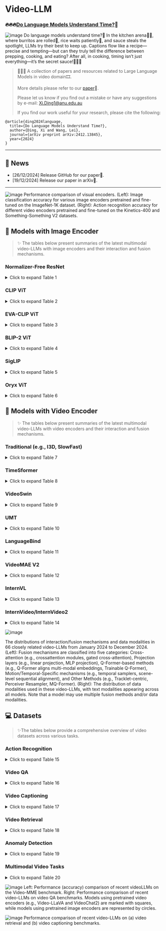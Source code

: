 # Video-LLM

### 🔥🔥🔥[Do Language Models Understand Time?](https://arxiv.org/abs/2412.13845)🤔

![image](./images/cover.png)
Do language models understand time?🧐 In the kitchen arena🧑‍🍳, where burritos are rolled🌯, rice waits patiently🍚, and sauce steals the spotlight, LLMs try their best to keep up. Captions flow like a recipe—precise and tempting—but can they truly tell the difference between prepping, cooking, and eating? After all, in cooking, timing isn’t just everything—it’s the secret sauce!🥳🥳🥳
>
> 👋👋👋 A collection of papers and resources related to Large Language Models in video domain🎞️. 
>
> More details please refer to our [paper](https://arxiv.org/abs/2412.13845)📃. 
>
> Please let us know if you find out a mistake or have any suggestions by e-mail: Xi.Ding1@anu.edu.au
>
> If you find our work useful for your research, please cite the following:

```
@article{ding2024language,
  title={Do Language Models Understand Time?},
  author={Ding, Xi and Wang, Lei},
  journal={arXiv preprint arXiv:2412.13845},
  year={2024}
}
```

---

## 🚀 News
- \[26/12/2024\] Release GitHub for our paper🎁.
- \[19/12/2024\] Release our paper in arXiv🎈.


---
![image](./images/comparisonEncoders.png)
Performance comparison of visual encoders. (Left): Image classification accuracy for various image encoders pretrained and fine-tuned on the ImageNet-1K dataset. (Right): Action recognition accuracy for different video encoders pretrained and fine-tuned on the Kinetics-400 and Something-Something V2 datasets.

## 📸 Models with Image Encoder
> ✨ The tables below present summaries of the latest multimodal video-LLMs with image encoders and their interaction and fusion mechanisms.

### Normalizer-Free ResNet

<details>
<summary>Click to expand Table 1</summary>

| Model          | Venue        | Other modality encoders               | Interaction / Fusion mechanism                    | Description                                     | Code |
|----------------|--------------|---------------------------------------|--------------------------------------------------|-------------------------------------------------|------|
| [Flamingo](https://arxiv.org/abs/2204.14198)       | NeurIPS 2022 | Text: Chinchilla                     | Perceiver Resampler & Gated XATTN-DENSE          | Visual-language model.   |   [Github](https://github.com/mlfoundations/open_flamingo)   |

</details>

### CLIP ViT

<details>
<summary>Click to expand Table 2</summary>

| Model          | Venue        | Other modality encoders               | Interaction / Fusion mechanism                    | Description                                     | Code |
|----------------|--------------|---------------------------------------|--------------------------------------------------|-------------------------------------------------|------|
| [mPLUG-2](https://arxiv.org/abs/2302.00402)        | ICML 2023    | Text: BERT                           | Universal layers & cross-attention modules       | Modularized multi-modal foundation model.      |   [GitHub](https://github.com/alibaba/AliceMind/tree/main/mPLUG)   |
| [Vid2Seq](https://arxiv.org/abs/2302.14115)        | CVPR 2023    | Text: T5-Base                        | Cross-modal attention                             | Sequence-to-sequence video-language model.     |  [GitHub](https://github.com/google-research/scenic/tree/main/scenic/projects/vid2seq)    |
| [Video-LLaMA](https://arxiv.org/abs/2306.02858)    | EMNLP 2023   | Text: Vicuna, Audio: ImageBind       | Aligned via Q-Formers for video and audio         | Instruction-tuned multimodal model.           |   [GitHub](https://github.com/damo-nlp-sg/video-llama)   |
| [Video-ChatGPT](https://arxiv.org/abs/2306.05424)  | ACL 2023     | Text: Vicuna-v1.1                    | Spatiotemporal features projected via linear layer| Integration of vision and language for video understanding. |   [GitHub](https://github.com/mbzuai-oryx/Video-ChatGPT)   |
| [Valley](https://arxiv.org/abs/2306.07207)         | arXiv 2023   | Text: StableVicuna                   | Projection layer                                  | LLM for video assistant tasks.                |   [GitHub](https://github.com/rupertluo/valley)   |
| [Macaw-LLM](https://arxiv.org/abs/2306.09093)      | arXiv 2023   | Text: LLAMA-7B, Audio: Whisper       | Alignment module unifies multi-modal representations| Multimodal integration using image, audio, and video inputs. |  [GitHub](https://github.com/lyuchenyang/Macaw-LLM)    |
| [Auto-AD II](https://arxiv.org/abs/2310.06838)     | CVPR 2023    | Text: BERT                           | Cross-attention layers                            | Movie description using vision and language.   |   [GitHub](https://github.com/TengdaHan/AutoAD)   |
| [GPT4Video](https://arxiv.org/abs/2311.16511)      | ACMMM 2023   | Text: LLaMA 2                        | Transformer-based cross-attention layer           | Video understanding with LLM-based reasoning.  |  -    |
| [LLaMA-VID](https://arxiv.org/abs/2311.17043)      | ECCV 2023    | Text: Vicuna                         | Context attention and linear projector            | LLaMA-VID for visual-textual alignment in video. |   [GitHub](https://github.com/dvlab-research/LLaMA-VID)   |
| [COSMO](https://arxiv.org/abs/2401.00849)          | arXiv 2024   | Text: OPT-IML/RedPajama/Mistral      | Gated cross-attention                              | Contrastive-streamlined multimodal model.      |   -   |
| [VTimeLLM](https://arxiv.org/abs/2311.18445)       | CVPR 2024    | Text: Vicuna                         | Linear layer                                      | Temporal video understanding enhanced with LLMs. |   [GitHub](https://github.com/huangb23/vtimellm)   |
| [VILA](https://arxiv.org/abs/2312.07533)           | CVPR 2024    | Text: LLaMA-2-7B/13B                 | Linear layer                                      | Vision-language model.                         |  [GitHub](https://github.com/NVlabs/VILA)    |
| [PLLaVA](https://arxiv.org/abs/2404.16994)         | arXiv 2024   | Text: LLAMA-7B                       | MM projector with adaptive pooling                | Parameter-free extension for video captioning tasks. |  [GitHub](https://github.com/magic-research/PLLaVA)    |
| [V2Xum-LLaMA](https://arxiv.org/abs/2404.12353)    | arXiv 2024   | Text: LLaMA 2                        | Vision adapter                                    | Video summarization using temporal prompt tuning. |   [GitHub](https://github.com/hanghuacs/V2Xum-LLM)   |
| [VideoGPT+](https://arxiv.org/abs/2406.09418)      | arXiv 2024   | Text: Phi-3-Mini-3.8B                | MLP                                              | Enhanced video understanding.                  |   [GitHub](https://github.com/mbzuai-oryx/VideoGPT-plus)   |
| [EmoLLM](https://arxiv.org/abs/2406.16442)         | arXiv 2024   | Text: Vicuna-v1.5, Audio: Whisper    | Multi-perspective visual projection               | Multimodal emotional understanding with improved reasoning. |   [GitHub](https://github.com/yan9qu/EmoLLM)   |
| [ShareGPT4Video](https://arxiv.org/abs/2406.04325) | arXiv 2024   | Text: Mistral-7B-Instruct-v0.2       | MLP                                              | Precise and detailed video captions with hierarchical prompts. |  [GitHub](https://github.com/ShareGPT4Omni/ShareGPT4Video)    |
| [VideoLLaMA 2](https://arxiv.org/abs/2406.07476)   | arXiv 2024   | Text: LLAMA 1.5, Audio: BEATs        | Spatial-Temporal Convolution (STC) connector      | Advancing spatial-temporal modeling and audio understanding. |   [GitHub](https://github.com/DAMO-NLP-SG/VideoLLaMA2)   |
| [VideoLLM-online](https://arxiv.org/abs/2406.11816) | CVPR 2024    | Text: Llama-2-Chat/Llama-3-Instruct  | MLP projector                                     | Online video large language model for streaming video. |   [GitHub](https://github.com/showlab/VideoLLM-online)   |
| [LongVA](https://arxiv.org/abs/2406.16852) |  arXiv 2024 | Text: Qwen2-Extended | MLP |  Long context video understanding. | [GitHub](https://github.com/EvolvingLMMs-Lab/LongVA)|
| [InternLM-XComposer-2.5](https://arxiv.org/abs/2407.03320) | arXiv 2024 |  Text: InternLM2-7B[15], Audio: Whisper| MLP | Long-context LVLM supporting ultra-high-resolution video tasks. | [GitHub](https://github.com/InternLM/InternLM-XComposer) |
| [Qwen2-VL](https://arxiv.org/abs/2409.12191) | arXiv 2024 | Text: Qwen2-7B | Cross-attention modules| Vision-language model for multimodal tasks.  | [GitHub](https://github.com/QwenLM/Qwen2-VL)|
| [Video-XL](https://arxiv.org/abs/2409.14485) | arXiv 2024 | Text: Qwen2-7B | Visual-language projector | Long-context video understanding model. | [GitHub](https://github.com/VectorSpaceLab/Video-XL) |
| [SlowFocus](https://neurips.cc/virtual/2024/poster/95976) | NeurIPS 2024 | Text: Vicuna-7B v1.5 |  Visual adapter (projector layer) | Fine-grained temporal understanding in video LLM. | [GitHub](https://github.com/fudan-zvg/SlowFocus) |
| [VideoStudio](https://arxiv.org/abs/2401.01256) | ECCV 2024 | Text: CLIP ViT-H/14 |  Cross-attention modules | Multi-scene video generation | [GitHub](https://github.com/FuchenUSTC/VideoStudio) |
| [VideoINSTA](https://arxiv.org/abs/2409.20365)|  arXiv 2024 |  Text: Llama-3-8B-Instruc |  Self-reflective spatial-temporal fusion |  Zero-shot long video understanding model. | [GitHub](https://github.com/mayhugotong/videoinsta) |
| [TRACE](https://arxiv.org/abs/2410.05643) | arXiv 2024 | Text: Mistral-7B | Task-interleaved sequence modeling & Adaptive head-switching| Video temporal grounding via causal event modeling. |[GitHub](https://github.com/gyxxyg/TRACE) |

</details>

### EVA-CLIP ViT

<details>
<summary>Click to expand Table 3</summary>

| Model          | Venue        | Other modality encoders               | Interaction / Fusion mechanism                    | Description                                     | Code |
|----------------|--------------|---------------------------------------|--------------------------------------------------|-------------------------------------------------|------|
| [VideoChat](https://arxiv.org/abs/2305.06355)      | arXiv 2023   | Text: StableVicuna, Audio: Whisper   | Q-Former bridges visual features to LLMs for reasoning | Chat-centric model for video analysis.         |   [GitHub](https://github.com/OpenGVLab/Ask-Anything)   |
| [VAST](https://arxiv.org/abs/2305.18500)           | NeurIPS 2023 | Text: BERT, Audio: BEATs             | Cross-attention layers                            | Omni-modality foundational model.              |   [GitHub](https://github.com/TXH-mercury/VAST)   |
| [VTG-LLM](https://arxiv.org/abs/2405.13382)        | arXiv 2024   | Text: LLaMA-2-7B                     | Projection layer                                  | Enhanced video temporal grounding.             |   [GitHub](https://github.com/gyxxyg/VTG-LLM)   |
| [AutoAD III](https://arxiv.org/abs/2404.14412)     | CVPR 2024    | Text: GPT-3.5-turbo                  | Shared Q-Former                                   | Video description enhancement with LLMs.       |   [GitHub](https://github.com/TengdaHan/AutoAD)   |
| [MA-LMM](https://arxiv.org/abs/2404.05726)         | CVPR 2024    | Text: Vicuna                         | A trainable Q-Former                               | Memory-augmented large multimodal model.       |  [GitHub](https://github.com/boheumd/MA-LMM)    |
| [MiniGPT4-Video](https://arxiv.org/abs/2404.03413) | arXiv 2024   | Text: LLaMA 2                        | Concatenates visual tokens and projects into LLM space | Video understanding with visual-textual token interleaving. |  [GitHub](https://github.com/Vision-CAIR/MiniGPT4-video)    |
| [Vriptor](https://arxiv.org/abs/2406.06040) | arXiv 2024 |  Text: ST-LLM, Audio: Whisper |  Scene-level sequential alignment | Vriptor for dense video captioning.| [GitHub](https://github.com/mutonix/Vript) |
| [Kangaroo](https://arxiv.org/abs/2408.15542) | arXiv 2024 | Text: Llama-3-8B-Instruct| Multi-modal projector | Video-language model supporting long-context video input.  | - |

</details>

### BLIP-2 ViT

<details>
<summary>Click to expand Table 4</summary>

| Model          | Venue        | Other modality encoders               | Interaction / Fusion mechanism                    | Description                                     | Code |
|----------------|--------------|---------------------------------------|--------------------------------------------------|-------------------------------------------------|------|
| [LAVAD](https://arxiv.org/abs/2404.01014)          | CVPR 2024    | Text: Llama-2-13b-chat               | Converts video features into textual prompts for LLMs | Training-free video anomaly detection using LLMs. |   [GitHub](https://github.com/lucazanella/lavad)   |

</details>

### SigLIP

<details>
<summary>Click to expand Table 5</summary>

| Model          | Venue        | Other modality encoders               | Interaction / Fusion mechanism                    | Description                                     | Code |
|----------------|--------------|---------------------------------------|--------------------------------------------------|-------------------------------------------------|------|
| [Video-CCAM](https://arxiv.org/abs/2408.14023) | arXiv 2024 | Text: Phi-3-4k-instruct/ Yi-1.5-9B-Chat | Cross-attention-based projector |  Causal cross-attention masks for short and long videos. | [GitHub](https://github.com/QQ-MM/Video-CCAM) |
| [Apollo](https://arxiv.org/abs/2412.10360) | arXiv 2024 | Text: Qwen2.5-7B | Perceiver Resampler & Token Integration with Timestamps |  Video understanding model. | - |
</details>

### Oryx ViT

<details>
<summary>Click to expand Table 6</summary>

| Model          | Venue        | Other modality encoders               | Interaction / Fusion mechanism                    | Description                                     | Code |
|----------------|--------------|---------------------------------------|--------------------------------------------------|-------------------------------------------------|------|
| [Oryx](https://arxiv.org/abs/2409.12961) | arXiv 2024 | Text: Qwen2-7B/32B | Cross attention |  Spatial-temporal model for high-resolution understanding.| [GitHub](https://github.com/Oryx-mllm/Oryx) |
</details>

## 🎥 Models with Video Encoder
> ✨ The tables below present summaries of the latest multimodal video-LLMs with video encoders and their interaction and fusion mechanisms.

### Traditional (e.g., I3D, SlowFast)

<details>
<summary>Click to expand Table 7</summary>

| Model              | Venue     | Other modality encoders | Interaction / Fusion mechanism | Description                      | Code |
|---------------------|-----------|--------------------------|---------------------------------|----------------------------------|------|
| [VideoLLM](https://arxiv.org/abs/2305.13292) | arXiv 2023 | Text: e.g., BERT, T5 | Semantic translator aligns visual and text encodings |  Video sequence modeling using LLMs. | [GitHub](https://github.com/cg1177/VideoLLM) | 
| [Loong](https://arxiv.org/abs/2410.02757) | arXiv 2024 |  Text: Standard text tokenizer | Decoder-only autoregressive LLM with causal attention | Decoder-only autoregressive LLM with causal attention. | - |

</details>

### TimeSformer

<details>
<summary>Click to expand Table 8</summary>

| Model              | Venue     | Other modality encoders | Interaction / Fusion mechanism | Description                      | Code |
|---------------------|-----------|--------------------------|---------------------------------|----------------------------------|------|
| [LaViLa](https://arxiv.org/abs/2212.04501)             | CVPR 2022| Text: 12-layer Transformer| Cross-attention modules        | Large-scale language model.      |   [GitHub](https://github.com/facebookresearch/LaViLa)   |
| [Video ReCap](https://arxiv.org/abs/2402.13250) | CVPR 2024 | Text: GPT-2 | Cross-attention layers | Recursive hierarchical captioning model | [GitHub](https://github.com/md-mohaiminul/VideoRecap) |
</details>

### VideoSwin

<details>
<summary>Click to expand Table 9</summary>

| Model              | Venue     | Other modality encoders | Interaction / Fusion mechanism | Description                      | Code |
|---------------------|-----------|--------------------------|---------------------------------|----------------------------------|------|
| [OmniViD](https://arxiv.org/abs/2403.17935) | CVPR 2024 |  Text: BART |  MQ-Former | Generative model for universal video understanding. | [GitHub](https://github.com/wdrink/OmniVid) |
</details>

### UMT

<details>
<summary>Click to expand Table 10</summary>

| Model              | Venue     | Other modality encoders | Interaction / Fusion mechanism | Description                      | Code |
|---------------------|-----------|--------------------------|---------------------------------|----------------------------------|------|
| [VideoChat2](https://arxiv.org/abs/2311.17005)     | CVPR 2024    | Text: Vicuna                         | Linear projection                                 | A comprehensive multi-modal video understanding benchmark. |   [GitHub](https://github.com/OpenGVLab/Ask-Anything)   |
</details>


### LanguageBind 

<details>
<summary>Click to expand Table 11</summary>

| Model          | Venue        | Other modality encoders               | Interaction / Fusion mechanism                    | Description                                     | Code |
|----------------|--------------|---------------------------------------|--------------------------------------------------|-------------------------------------------------|------|
| [Video-LLaVA](https://arxiv.org/abs/2311.10122) |  arXiv 2023 |  Text: Vicuna v1.5 | MLP projection layer |  Unified visual representation learning for video. |[GitHub](https://github.com/PKU-YuanGroup/Video-LLaVA) |
| [MotionLLM](https://arxiv.org/abs/2405.20340) |  arXiv 2024 |  Text: Vicuna | Motion / Video translator | Understanding human behaviors from human motions and videos. | [GitHub](https://github.com/IDEA-Research/MotionLLM) |
| [Holmes-VAD](https://arxiv.org/abs/2406.12235) |  arXiv 2024|  Text: LLaMA3-Instruct-70B| Temporal sampler | Multimodal LLM for video anomaly detection. | [GitHub](https://github.com/pipixin321/HolmesVAD) |

</details>

### VideoMAE V2

<details>
<summary>Click to expand Table 12</summary>

| Model              | Venue     | Other modality encoders | Interaction / Fusion mechanism | Description                      | Code |
|---------------------|-----------|--------------------------|---------------------------------|----------------------------------|------|
| [InternVideo2](https://arxiv.org/abs/2403.15377) |  ECCV 2023 | Text: BERT-Large, Audio: BEATs | Q-Former aligns multi-modal embeddings | Foundation model for multimodal video understanding.|[GitHub](https://github.com/OpenGVLab/InternVideo/tree/main/InternVideo2) |


</details>

### InternVL

<details>
<summary>Click to expand Table 13</summary>

| Model              | Venue     | Other modality encoders | Interaction / Fusion mechanism | Description                      | Code |
|---------------------|-----------|--------------------------|---------------------------------|----------------------------------|------|
| [InternVideo2](https://arxiv.org/abs/2403.15377) |  ECCV 2023 | Text: BERT-Large, Audio: BEATs | Q-Former aligns multi-modal embeddings | Foundation model for multimodal video understanding.|[GitHub](https://github.com/OpenGVLab/InternVideo/tree/main/InternVideo2) |
| [VITA](https://arxiv.org/abs/2408.05211) | arXiv 2024 |  Text: Mixtral-8x7B, Audio: Mel Filter Bank | MLP | Open-source interactive multimodal LLM. |[GitHub](https://github.com/VITA-MLLM/VITA) | 

</details>

### InternVideo/InternVideo2

<details>
<summary>Click to expand Table 14</summary>

| Model              | Venue     | Other modality encoders | Interaction / Fusion mechanism | Description                      | Code |
|---------------------|-----------|--------------------------|---------------------------------|----------------------------------|------|
| [ChatVideo](https://arxiv.org/abs/2304.14407) | arXiv 2023 | Text: ChatGPT, Audio: e.g., Whisper | Tracklet-centric with ChatGPT reasoning | Chat-based video understanding system. | Coming soon |
</details>

![image](./images/sum.png)

The distributions of interaction/fusion mechanisms and data modalities in 66 closely related video-LLMs from January 2024 to December 2024. (Left): Fusion mechanisms are classified into five categories: Cross-attention (e.g., crossattention modules, gated cross-attention), Projection layers (e.g., linear projection, MLP projection), Q-Former-based methods (e.g., Q-Former aligns multi-modal embeddings, Trainable Q-Former), Motion/Temporal-Specific mechanisms (e.g., temporal samplers, scene-level sequential alignment), and Other Methods (e.g., Tracklet-centric, Perceiver Resampler, MQ-Former). (Right): The distribution of data modalities used in these video-LLMs, with text modalities appearing across all models. Note that a model may use multiple fusion methods and/or data modalities.

## 💻 Datasets
> ✨The tables below provide a comprehensive overview of video datasets across various tasks.
### Action Recognition

<details>
<summary>Click to expand Table 15</summary>

| Dataset | Year | Source | # Videos | Modality | Avg. length (s) | Temporal annotation | Description |
|---------|------|--------|----------|----------|-----------------|---------------------|-------------|
| [HMDB51](https://serre-lab.clps.brown.edu/resource/hmdb-a-large-human-motion-database/) | 2011 | YouTube | 6,766 | Video | 3\~4 | No | Daily human actions |
| [UCF101](https://www.crcv.ucf.edu/data/UCF101.php) | 2012 | YouTube | 13,320 | Video+Audio | 7.21 | No | Human actions (e.g., sports, daily activities) |
| [ActivityNet](http://activity-net.org/) | 2015 | YouTube | 27,801 | Video+Text | 300\~1200 | Temporal extent provided | Human-centric activities |
| [Charades](https://prior.allenai.org/projects/charades) | 2016 | Crowdsourced | 9,848 | Video+Text | 30.1 | Start and end timestamps provided | Household activities |
| [Kinetics-400](https://github.com/cvdfoundation/kinetics-dataset?tab=readme-ov-file) | 2017 | YouTube | 306,245 | Video | 10 | No | Human actions (e.g., sports, tasks) |
| [AVA](https://research.google.com/ava/) | 2018 | Movies | 430 | Video | Variable | Start and end timestamps provided | Action localization in movie scenes |
| [Something-Something V2](https://www.qualcomm.com/developer/software/something-something-v-2-dataset) | 2018 | Crowdsourced | 220,847 | Video | 2\~6 | Weak | Human-object interactions |
| [COIN](https://coin-dataset.github.io/) | 2019 | YouTube | 11,827 | Video+Text | 141.6 | Start and end timestamps provided | Comprehensive instructional tasks (e.g., cooking, repair) |
| [Kinetics-700](https://github.com/cvdfoundation/kinetics-dataset?tab=readme-ov-file) | 2019 | YouTube | 650,317 | Video | 10 | No | Expanded version of Kinetics-400 and Kinetics-600 |
| [EPIC-KITCHENS](https://epic-kitchens.github.io/2024) | 2020 | Participant kitchens | 432 | Video+Text+Audio | ~458 | Start and end timestamps provided | Largest egocentric video dataset |
| [Ego4D](https://ego4d-data.org/) | 2021 | Wearable Cameras | 3,850 hours | Video+Text+Audio | Variable | Start and end timestamps provided | First-person activities and interactions |
| [VidSitu](https://vidsitu.org/) | 2021 | YouTube | 29,000 | Video+Text | ~10 | Temporal extent for events provided | Event-centric and causal activity annotations |

</details>


### Video QA

<details>
<summary>Click to expand Table 16</summary>

| Dataset | Year | Source | # Videos | Modality | Avg. length (s) | Temporal annotation | Description |
|---------|------|--------|----------|----------|-----------------|---------------------|-------------|
| [MovieQA](https://metatext.io/datasets/movieqa) | 2016 | Multiple platforms | 408 | Video+Text | 202.7 | Start and end timestamps provided | QA for movie scenes |
| [TGIF-QA](https://metatext.io/datasets/tgif-qa) | 2016 | Tumblr GIFs | 56,720 | Video+Text | 3\~5 | Action timestamps provided | QA over social media GIFs |
| [MSVD-QA](https://github.com/xudejing/video-question-answering) | 2017 | YouTube | 1,970 | Video+Text | 27.5 | Start and end timestamps provided | QA for actions description |
| [MSRVTT-QA](https://github.com/xudejing/video-question-answering) | 2017 | YouTube | 10,000 | Video+Text | 15\~30 | Weak | QA across diverse scenes |
| [TVQA](https://nlp.cs.unc.edu/data/jielei/tvqa/tvqa_public_html/download_tvqa.html) | 2019 | TV Shows | 21,793 | Video+Text | 60\~90 | Start and end timestamps provided | QA over medical dramas, sitcoms, crime shows |
| [ActivityNet-QA](https://github.com/MILVLG/activitynet-qa) | 2019 | YouTube | 5,800 | Video+Text | 180 | Implicit (derived from ActivityNet) | QA for human-annotated videos |
| [How2QA](https://github.com/linjieli222/HERO) | 2020 | HowTo100M (YouTube) | 22,000 | Video+Text | 60 | Temporal extent provided | QA over instructional videos |
| [YouCookQA](https://github.com/Jossome/YoucookQA) | 2021 | YouCook2 (YouTube) | 2,000 | Video+Text | 316.2 | Temporal boundaries provided | Cooking-related instructional QA |
| [STAR](https://bobbywu.com/STAR/) | 2021 | Human activity datasets | 22,000 | Video+Text | Variable | Action-level boundaries provided | QA over human-object interactions |
| [MVBench](https://github.com/OpenGVLab/Ask-Anything/tree/main/video_chat2) | 2023 | Public datasets | 3,641 | Video+Text | 5\~35 | Start and end timestamps provided | Multi-domain QA (e.g., sports, indoor scenes) |
| [EgoSchema](https://github.com/egoschema/EgoSchema) | 2023 | Ego4D (Wearable Cameras) | 5,063 | Video+Text | 180 | Timestamped narrations provided | Long-form egocentric activities |

</details>


### Video Captioning

<details>
<summary>Click to expand Table 17</summary>

| Dataset | Year | Source | # Videos | Modality | Avg. length (s) | Temporal annotation | Description |
|---------|------|--------|----------|----------|-----------------|---------------------|-------------|
| [YouCook](https://web.eecs.umich.edu/~jjcorso/r/youcook/) | 2013 | YouTube | 88 | Video+Text | 180\~300 | Weak | Cooking instructional videos |
| [MSR-VTT](https://www.microsoft.com/en-us/research/publication/msr-vtt-a-large-video-description-dataset-for-bridging-video-and-language/) | 2016 | YouTube | 7,180 | Video+Text+Audio | 10\~30 | Weak | General scenarios (e.g., sports, transport) |
| [ActivityNet Captions](https://cs.stanford.edu/people/ranjaykrishna/densevid/) | 2017 | YouTube | 20,000 | Video+Text | 180 | Start and end timestamps provided | Dense captions for human-centered activities |
| [VATEX](https://eric-xw.github.io/vatex-website/about.html) | 2019 | YouTube | 41,250 | Video+Text | ~10 | Weak | Multilingual descriptions with English-Chinese parallel captions |
| [HowTo100M](https://www.di.ens.fr/willow/research/howto100m/) | 2019 | YouTube | 1.22M | Video+Text+Audio | 390 | Subtitle timestamps provided | Instructional video captions |
| [TVC](https://github.com/liuchunsense/TVC-dataset) | 2020 | TV Shows | 108,965 | Video+Text | 76.2 | Start and end timestamps provided | Multimodal video captioning dataset |

</details>


### Video Retrieval

<details>
<summary>Click to expand Table 18</summary>

| Dataset | Year | Source | # Videos | Modality | Avg. length (s) | Temporal annotation | Description |
|---------|------|--------|----------|----------|-----------------|---------------------|-------------|
| [LSMDC](https://sites.google.com/site/describingmovies/) | 2015 | Movies | 118,114 | Video+Text | 4.8 | Start and end timestamps provided | Large-scale dataset for movie description tasks |
| [DiDeMo](https://github.com/LisaAnne/TemporalLanguageRelease) | 2017 | Flickr (YFCC100M) | 10,464 | Video+Text | 27.5 | Start and end timestamps provided | Moment localization in diverse, unedited personal videos |
| [FIVR-200K](https://ndd.iti.gr/fivr/) | 2019 | YouTube | 225,960 | Video | ~120 | Start and end timestamps provided | Large-scale incident video retrieval dataset with diverse news events |
| [TVR](https://github.com/jayleicn/TVRetrieval) | 2020 | TV Shows | 21,793 | Video+Text | 76.2 | Start and end timestamps provided | Video-subtitle multimodal moment retrieval dataset |
| [TextVR](https://github.com/callsys/TextVR) | 2023 | YouTube | 10,500 | Video+Text | 15 | Weak | Cross-modal video retrieval with text reading comprehension |
| [EgoCVR](https://github.com/ExplainableML/EgoCVR) | 2024 | Ego4D | 2,295 | Video+Text | 3.9\~8.1 | Weak | Egocentric dataset for fine-grained composed video retrieval |

</details>


### Anomaly Detection

<details>
<summary>Click to expand Table 19</summary>

| Dataset | Year | Source | # Videos | Modality | Avg. length (s) | Temporal annotation | Description |
|---------|------|--------|----------|----------|-----------------|---------------------|-------------|
| [Subway Entrance](https://www.researchgate.net/figure/Subway-dataset-exit-gate-three-abnormal-events-and-their-corresponding-detection-maps_fig2_329353016) | 2008 | Surveillance cameras | 1 | Video | 4,800 | No | Crowd monitoring for unusual event detection at subway entrances |
| [Subway Exit](https://www.researchgate.net/figure/Subway-dataset-exit-gate-three-abnormal-events-and-their-corresponding-detection-maps_fig2_329353016) | 2008 | Surveillance cameras | 1 | Video | 5,400 | No | Crowd monitoring for unusual event detection at subway exits |
| [CUHK Avenue](https://www.cse.cuhk.edu.hk/leojia/projects/detectabnormal/dataset.html) | 2013 | Surveillance cameras | 15 | Video | 120 | No | Urban avenue scenes with anomalies like running, loitering, etc. |
| [Street Scene](https://www.merl.com/research/highlights/video-anomaly-detection) | 2020 | Urban street surveillance | 81 | Video | 582 | Spatial and temporal bounding boxes | Urban street anomalies (e.g., jaywalking, loitering, illegal parking, etc.) |
| [XD-Violence](https://roc-ng.github.io/XD-Violence/) | 2020 | Movies and in-the-wild scenes | 4,754 | Video+Audio | ~180 | Start and end timestamps provided | Multimodal violence detection covering six violence types |
| [CUVA](https://github.com/fesvhtr/CUVA) | 2024 | YouTube, Bilibili | 1,000 | Video+Text | ~117 | Start and end timestamps provided | Causation-focused anomaly understanding across 42 anomaly types |
| [MSAD](https://msad-dataset.github.io/) | 2024 | Online Surveillance | 720 | Video | ~20 | Frame-level annotations in test set | Multi-scenario dataset with 14 scenarios |

</details>


### Multimodal Video Tasks

<details>
<summary>Click to expand Table 20</summary>

| Dataset | Year | Source | # Videos | Modality | Avg. length (s) | Temporal annotation | Description |
|---------|------|--------|----------|----------|-----------------|---------------------|-------------|
| [VIDAL-10M](https://github.com/PKU-YuanGroup/LanguageBind/blob/main/DATASETS.md) | 2023 | Multiple platforms | 10M | Video+Infrared+Depth+Audio+Text | ~20 | Weak | Multi-domain retrieval dataset |
| [Video-MME](https://github.com/BradyFU/Video-MME) | 2024 | YouTube | 900 | Video+Text+Audio | 1017.9 | Temporal ranges via certificate length | Comprehensive evaluation benchmark across many domains |

</details>

![image](./images/com_1.png)
Left: Performance (accuracy) comparison of recent videoLLMs on the Video-MME benchmark. Right: Performance comparison of recent video-LLMs on video QA benchmarks. Models using pretrained video encoders (e.g., Video-LLaVA and VideoChat2) are marked with squares, while models using pretrained image encoders are represented by circles.
 
![image](./images/com_2.png)
Performance comparison of recent video-LLMs on
(a) video retrieval and (b) video captioning benchmarks.

